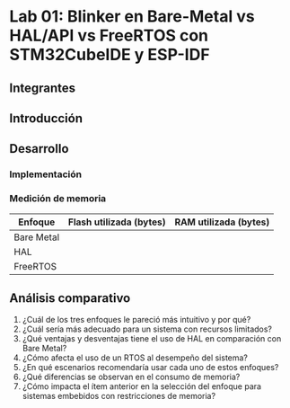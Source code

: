 # Lab 01: Blinker en Bare-Metal vs HAL/API vs FreeRTOS con STM32CubeIDE y ESP-IDF

## Integrantes

## Introducción
<!-- Describa brevemente el propósito del laboratorio y qué se busca comparar. -->

## Desarrollo

### Implementación
<!-- - ¿Cómo se estructuró cada implementación (Bare Metal, HAL, Mbed OS)?
- ¿Qué diferencias notables hay en términos de complejidad y facilidad de uso? -->

###  Medición de memoria
<!-- Complete la siguiente tabla con los valores obtenidos: -->

| Enfoque    | Flash utilizada (bytes) | RAM utilizada (bytes) |
|------------|-----------------------|----------------------|
| Bare Metal |                       |                      |
| HAL        |                       |                      |
| FreeRTOS   |                       |                      |


## Análisis comparativo

1. ¿Cuál de los tres enfoques le pareció más intuitivo y por qué?
2. ¿Cuál sería más adecuado para un sistema con recursos limitados?
3. ¿Qué ventajas y desventajas tiene el uso de HAL en comparación con Bare Metal?
4. ¿Cómo afecta el uso de un RTOS al desempeño del sistema?
5. ¿En qué escenarios recomendaría usar cada uno de estos enfoques?
6. ¿Qué diferencias se observan en el consumo de memoria?
7. ¿Cómo impacta el ítem anterior en la selección del enfoque para sistemas embebidos con restricciones de memoria?
